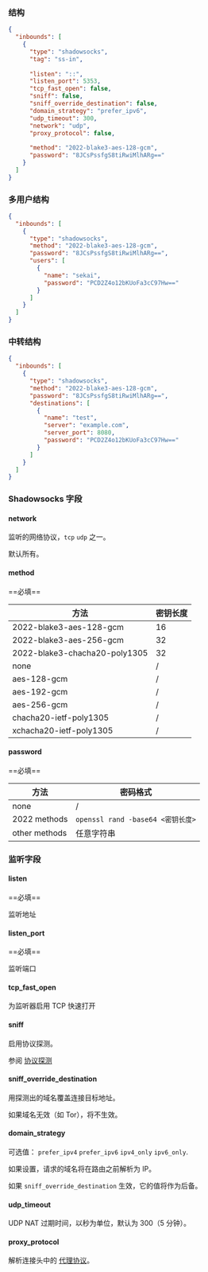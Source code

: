 ### 结构

```json
{
  "inbounds": [
    {
      "type": "shadowsocks",
      "tag": "ss-in",
      
      "listen": "::",
      "listen_port": 5353,
      "tcp_fast_open": false,
      "sniff": false,
      "sniff_override_destination": false,
      "domain_strategy": "prefer_ipv6",
      "udp_timeout": 300,
      "network": "udp",
      "proxy_protocol": false,
      
      "method": "2022-blake3-aes-128-gcm",
      "password": "8JCsPssfgS8tiRwiMlhARg=="
    }
  ]
}
```

### 多用户结构

```json
{
  "inbounds": [
    {
      "type": "shadowsocks",
      "method": "2022-blake3-aes-128-gcm",
      "password": "8JCsPssfgS8tiRwiMlhARg==",
      "users": [
        {
          "name": "sekai",
          "password": "PCD2Z4o12bKUoFa3cC97Hw=="
        }
      ]
    }
  ]
}
```

### 中转结构

```json
{
  "inbounds": [
    {
      "type": "shadowsocks",
      "method": "2022-blake3-aes-128-gcm",
      "password": "8JCsPssfgS8tiRwiMlhARg==",
      "destinations": [
        {
          "name": "test",
          "server": "example.com",
          "server_port": 8080,
          "password": "PCD2Z4o12bKUoFa3cC97Hw=="
        }
      ]
    }
  ]
}
```

### Shadowsocks 字段

#### network

监听的网络协议，`tcp` `udp` 之一。

默认所有。

#### method

==必填==

| 方法                            | 密钥长度 |
|-------------------------------|------|
| 2022-blake3-aes-128-gcm       | 16   |
| 2022-blake3-aes-256-gcm       | 32   |
| 2022-blake3-chacha20-poly1305 | 32   |
| none                          | /    |
| aes-128-gcm                   | /    |
| aes-192-gcm                   | /    |
| aes-256-gcm                   | /    |
| chacha20-ietf-poly1305        | /    |
| xchacha20-ietf-poly1305       | /    |

#### password

==必填==

| 方法            | 密码格式                          |
|---------------|-------------------------------|
| none          | /                             |
| 2022 methods  | `openssl rand -base64 <密钥长度>` |
| other methods | 任意字符串                         |

### 监听字段

#### listen

==必填==

监听地址

#### listen_port

==必填==

监听端口

#### tcp_fast_open

为监听器启用 TCP 快速打开

#### sniff

启用协议探测。

参阅 [协议探测](/zh/configuration/route/sniff/)

#### sniff_override_destination

用探测出的域名覆盖连接目标地址。

如果域名无效（如 Tor），将不生效。

#### domain_strategy

可选值： `prefer_ipv4` `prefer_ipv6` `ipv4_only` `ipv6_only`.

如果设置，请求的域名将在路由之前解析为 IP。

如果 `sniff_override_destination` 生效，它的值将作为后备。

#### udp_timeout

UDP NAT 过期时间，以秒为单位，默认为 300（5 分钟）。

#### proxy_protocol

解析连接头中的 [代理协议](https://www.haproxy.org/download/1.8/doc/proxy-protocol.txt)。
